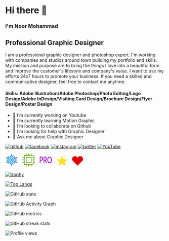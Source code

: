 # Hi there 👋

### I'm Noor Mohammad

## Professional Graphic Designer
I am a professional graphic designer and photoshop expert. I'm working with companies and studios around town building my portfolio and skills. My mission and purpose are to bring the things I love into a beautiful form and improve the customer's lifestyle and company's value. I want to use my efforts 24x7 hours to promote your business. If you need a skilled and communicative designer, feel free to contact me anytime.

#### Skills: Adobe Illustration/Adobe Photoshop/Photo Editing/Logo Design/Adobe InDesign/Visiting Card Design/Brochure Design/Flyer Design/Poster Design

- 🔭 I’m currently working on Youtube 
- 🌱 I’m currently learning Motion Graphic 
- 👯 I’m looking to collaborate on Github 
- 🤔 I’m looking for help with Graphic Designer 
- 💬 Ask me about Graphic Designer 


[<img src='https://cdn.jsdelivr.net/npm/simple-icons@3.0.1/icons/github.svg' alt='github' height='40'>](https://github.com/Noorsadi02)  [<img src='https://cdn.jsdelivr.net/npm/simple-icons@3.0.1/icons/facebook.svg' alt='facebook' height='40'>](https://www.facebook.com/NoorMohammad873)  [<img src='https://cdn.jsdelivr.net/npm/simple-icons@3.0.1/icons/instagram.svg' alt='instagram' height='40'>](https://www.instagram.com/noor.sadi.bd/)  [<img src='https://cdn.jsdelivr.net/npm/simple-icons@3.0.1/icons/twitter.svg' alt='twitter' height='40'>](https://twitter.com/Noorsadi02)  [<img src='https://cdn.jsdelivr.net/npm/simple-icons@3.0.1/icons/youtube.svg' alt='YouTube' height='40'>](https://www.youtube.com/channel/Noor_Sadi)  

<a href='https://archiveprogram.github.com/'><img src='https://raw.githubusercontent.com/acervenky/animated-github-badges/master/assets/acbadge.gif' width='40' height='40'></a> <a href='https://docs.github.com/en/developers'><img src='https://raw.githubusercontent.com/acervenky/animated-github-badges/master/assets/devbadge.gif' width='40' height='40'></a> <a href='https://github.com/pricing'><img src='https://raw.githubusercontent.com/acervenky/animated-github-badges/master/assets/pro.gif' width='40' height='40'></a> <a href='https://stars.github.com/'><img src='https://raw.githubusercontent.com/acervenky/animated-github-badges/master/assets/starbadge.gif' width='35' height='35'></a> <a href='https://docs.github.com/en/github/supporting-the-open-source-community-with-github-sponsors'><img src='https://raw.githubusercontent.com/acervenky/animated-github-badges/master/assets/sponsorbadge.gif' width='35' height='35'></a> 

[![trophy](https://github-profile-trophy.vercel.app/?username=Noorsadi02)](https://github.com/ryo-ma/github-profile-trophy)

[![Top Langs](https://github-readme-stats.vercel.app/api/top-langs/?username=Noorsadi02)](https://github.com/anuraghazra/github-readme-stats)

![GitHub stats](https://github-readme-stats.vercel.app/api?username=Noorsadi02&show_icons=true&count_private=true)  

![GitHub Activity Graph](https://activity-graph.herokuapp.com/graph?username=Noorsadi02)  

![GitHub metrics](https://metrics.lecoq.io/Noorsadi02)  

![GitHub streak stats](https://streak-stats.demolab.com/?user=Noorsadi02)  

![Profile views](https://gpvc.arturio.dev/Noorsadi02)  

